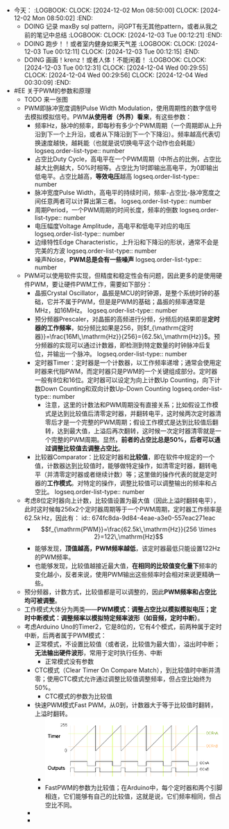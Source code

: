 - 今天：
  :LOGBOOK:
  CLOCK: [2024-12-02 Mon 08:50:00]
  CLOCK: [2024-12-02 Mon 08:50:02]
  :END:
	- DOING 记录 maxBy sql pattern，问GPT有无其他pattern，或者从我之前的笔记中总结
	  :LOGBOOK:
	  CLOCK: [2024-12-03 Tue 00:12:21]
	  :END:
	- DOING 跑步！！或者室内健身如果天气差
	  :LOGBOOK:
	  CLOCK: [2024-12-03 Tue 00:12:11]
	  CLOCK: [2024-12-03 Tue 00:12:15]
	  :END:
	- DOING 画画！krenz！或者人体！不能闲着！
	  :LOGBOOK:
	  CLOCK: [2024-12-03 Tue 00:12:31]
	  CLOCK: [2024-12-04 Wed 00:29:55]
	  CLOCK: [2024-12-04 Wed 00:29:56]
	  CLOCK: [2024-12-04 Wed 00:30:09]
	  :END:
- #EE 关于PWM的参数和原理
	- TODO  来一张图
	- PWM即脉冲宽度调制Pulse Width Modulation，使用周期性的数字信号去模拟模拟信号。PWM**从使用者（外界）看来**，有这些参数：
		- 频率Hz，脉冲的频率，即每秒有多少个PWM周期（一个周期即从上升沿到下一个上升沿，或者从下降沿到下一个下降沿）。频率越高代表切换速度越快，越耗能（也就是说切换电平这个动作也会耗能）
		  logseq.order-list-type:: number
		- 占空比Duty Cycle，高电平在一个PWM周期（中所占的比例，占空比越大比例越大，50%时相等。占空比为1时即输出高电平，为0即输出低电平。占空比越高，**等效电压**越高
		  logseq.order-list-type:: number
		- 脉冲宽度Pulse Width，高电平的持续时间，频率-占空比-脉冲宽度之间任意两者可以计算出第三者。
		  logseq.order-list-type:: number
		- 周期Period，一个PWM周期的时间长度，频率的倒数
		  logseq.order-list-type:: number
		- 电压幅度Voltage Amplitude，高电平和低电平对应的电压
		  logseq.order-list-type:: number
		- 边缘特性Edge Characteristic，上升沿和下降沿的形状，通常不会是完美的方波
		  logseq.order-list-type:: number
		- 噪声Noise，**PWM总是会有一些噪声**
		  logseq.order-list-type:: number
	- PWM可以使用软件实现，但精度和稳定性会有问题，因此更多的是使用硬件PWM，要让硬件PWM工作，需要如下部分：
		- 晶振Crystal Oscillator，晶振是MCU的时钟源，是整个系统时钟的基础，它并不属于PWM，但是是PWM的基础；晶振的频率通常是MHz，如16MHz。
		  logseq.order-list-type:: number
		- 预分频器Prescaler，对晶振的高频进行分频，分频后的结果即是**定时器的工作频率**，如分频比如果是256，则$f_{\mathrm{定时器}}=\frac{16M\,\mathrm{Hz}}{256}={62.5k\,\mathrm{Hz}}$。预分频器的实现可以通过计数器，即检测到特定数量的时钟脉冲后复位，并输出一个脉冲。
		  logseq.order-list-type:: number
		- 定时器Timer：定时器是一个计数器，以工作频率递增；通常会使用定时器来代指PWM，而定时器只是PWM的一个关键组成部分。定时器一般有8位和16位。定时器可以设定为向上计数Up Counting，向下计数Down Counting和双向计数Up-Down Counting
		  logseq.order-list-type:: number
			- 注意，这里的计数法和PWM周期没有直接关系；比如假设工作模式是达到比较值后清零定时器，并翻转电平，这时候两次定时器清零后才是一个完整的PWM周期；假设工作模式是达到比较值后翻转，达到最大值，上溢后再次翻转，这时候一次定时器清零就是一个完整的PWM周期。显然，**前者的占空比总是50%，后者可以通过调整比较值去调整占空比**。
		- 比较器Comparator：比较定时器和**比较值**，即在软件中规定的一个值，计数器达到比较值时，能够做特定操作，如清零定时器，翻转电平（并清零定时器或者继续计数）等；这里做的操作代表的就是定时器的**工作模式**。对特定的操作，调整比较值可以调整输出的频率和占空比。
		  logseq.order-list-type:: number
	- 考虑8位定时器向上计数，比较值设置为最大值（因此上溢时翻转电平），此时这时候每256x2个定时器周期等于一个PWM周期，定时器工作频率是${62.5k\,\mathrm{Hz}}$，因此有：
	  id:: 674fc8da-9d84-4eae-a3e0-557eac271eac
		- $$f_{\mathrm{PWM}}=\frac{62.5k\,\mathrm{Hz}}{256 \times 2}=122\,\mathrm{Hz}$$
		- 能够发现，**顶值越高，PWM频率越低**，该定时器最低只能设置122Hz的PWM频率。
		- 也能够发现，比较值越接近最大值，**在相同的比较值变化量下**频率的变化越小，反者来说，使用PWM输出这些频率时会相对来说更精确一些。
	- 预分频器，计数方式，比较值都是可以调整的，因此**PWM频率和占空比均可被调整**。
	- 工作模式大体分为两类——**PWM模式：调整占空比以模拟模拟电压；定时中断模式：调整频率以模拟特定频率波形（如音频，定时中断）**。
	- 考虑Arduino Uno的Timer2，它是8位的，它有4个模式，前两种属于定时中断，后两者属于PWM模式：
		- 正常模式，不设置比较值（或者说，比较值为最大值），溢出时中断；**无法输出硬件波形**，常用于定时执行任务、中断
			- 正常模式没有参数
		- CTC模式（Clear Timer On Compare Match），到比较值时中断并清零；使用CTC模式允许通过调整比较值调整频率，但占空比始终为50%。
			- CTC模式的参数为比较值
		- 快速PWM模式Fast PWM，从0到，计数器大于等于比较值时翻转，上溢时翻转。
			- ![pwm2.gif](../assets/pwm2_1733313798039_0.gif)
			- FastPWM的参数为比较值；在Arduino中，每个定时器和两个引脚相连，它们能够有自己的比较值，这就是说，它们频率相同，但占空比不同。
		-
		-